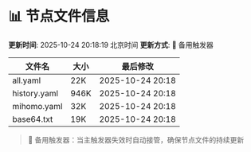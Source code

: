 # 📊 节点文件信息

**更新时间**: 2025-10-24 20:18:19 北京时间
**更新方式**: 🔄 备用触发器

| 文件名 | 大小 | 最后修改 |
|--------|------|----------|
| all.yaml | 22K | 2025-10-24 20:18 |
| history.yaml | 946K | 2025-10-24 20:18 |
| mihomo.yaml | 32K | 2025-10-24 20:18 |
| base64.txt | 19K | 2025-10-24 20:18 |

> 🔄 备用触发器：当主触发器失效时自动接管，确保节点文件的持续更新
